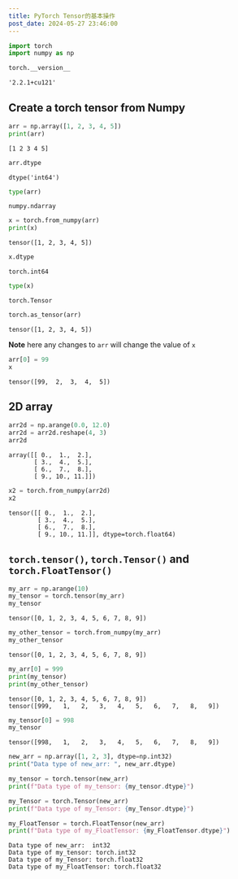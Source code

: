 ```yaml
---
title: PyTorch Tensor的基本操作
post_date: 2024-05-27 23:46:00
---
```



```python
import torch
import numpy as np

torch.__version__
```


    '2.2.1+cu121'



## Create a torch tensor from Numpy


```python
arr = np.array([1, 2, 3, 4, 5])
print(arr)
```

    [1 2 3 4 5]

```python
arr.dtype
```


    dtype('int64')


```python
type(arr)
```


    numpy.ndarray




```python
x = torch.from_numpy(arr)
print(x)
```

    tensor([1, 2, 3, 4, 5])



```python
x.dtype
```


    torch.int64




```python
type(x)
```


    torch.Tensor




```python
torch.as_tensor(arr)
```


    tensor([1, 2, 3, 4, 5])



**Note** here any changes to `arr` will change the value of `x`


```python
arr[0] = 99
x
```


    tensor([99,  2,  3,  4,  5])

## 2D array


```python
arr2d = np.arange(0.0, 12.0)
arr2d = arr2d.reshape(4, 3)
arr2d
```


    array([[ 0.,  1.,  2.],
           [ 3.,  4.,  5.],
           [ 6.,  7.,  8.],
           [ 9., 10., 11.]])




```python
x2 = torch.from_numpy(arr2d)
x2
```


    tensor([[ 0.,  1.,  2.],
            [ 3.,  4.,  5.],
            [ 6.,  7.,  8.],
            [ 9., 10., 11.]], dtype=torch.float64)

## `torch.tensor()`, `torch.Tensor()` and `torch.FloatTensor()`


```python
my_arr = np.arange(10)
my_tensor = torch.tensor(my_arr)
my_tensor
```


    tensor([0, 1, 2, 3, 4, 5, 6, 7, 8, 9])




```python
my_other_tensor = torch.from_numpy(my_arr)
my_other_tensor
```


    tensor([0, 1, 2, 3, 4, 5, 6, 7, 8, 9])




```python
my_arr[0] = 999
print(my_tensor)
print(my_other_tensor)
```

    tensor([0, 1, 2, 3, 4, 5, 6, 7, 8, 9])
    tensor([999,   1,   2,   3,   4,   5,   6,   7,   8,   9])



```python
my_tensor[0] = 998
my_tensor
```


    tensor([998,   1,   2,   3,   4,   5,   6,   7,   8,   9])




```python
new_arr = np.array([1, 2, 3], dtype=np.int32)
print("Data type of new_arr: ", new_arr.dtype)

my_tensor = torch.tensor(new_arr)
print(f"Data type of my_tensor: {my_tensor.dtype}")

my_Tensor = torch.Tensor(new_arr)
print(f"Data type of my_Tensor: {my_Tensor.dtype}")

my_FloatTensor = torch.FloatTensor(new_arr)
print(f"Data type of my_FloatTensor: {my_FloatTensor.dtype}")
```

    Data type of new_arr:  int32
    Data type of my_tensor: torch.int32
    Data type of my_Tensor: torch.float32
    Data type of my_FloatTensor: torch.float32
